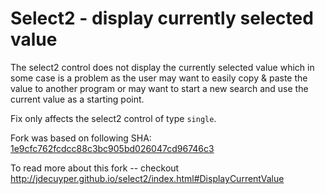 Select2 - display currently selected value
==========================================

The select2 control does not display the currently selected value which in some case is a problem as the user may want
to easily copy & paste the value to another program or may want to start a new search and use the current value as a 
starting point.

Fix only affects the select2 control of type `single`.

Fork was based on following SHA: [1e9cfc762fcdcc88c3bc905bd026047cd96746c3](https://github.com/ivaynberg/select2/tree/1e9cfc762fcdcc88c3bc905bd026047cd96746c3)

To read more about this fork -- checkout http://jdecuyper.github.io/select2/index.html#DisplayCurrentValue
